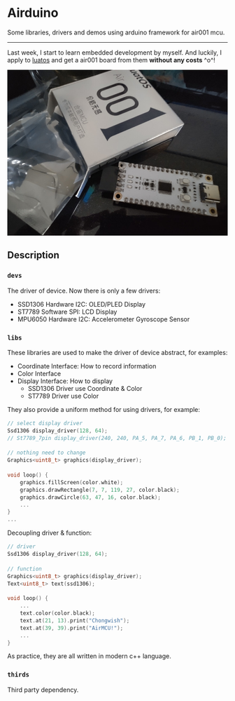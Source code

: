 # Airduino

Some libraries, drivers and demos using arduino framework for air001 mcu.

---

Last week, I start to learn embedded development by myself. And luckily, I apply to [luatos](https://wiki.luatos.com/chips/air001/board.html) and get a air001 board from them **without any costs** ^o^!

![Air001](./images/air001.jpg)

## Description

### `devs`

The driver of device. Now there is only a few drivers:

- SSD1306 Hardware I2C: OLED/PLED Display
- ST7789 Software SPI: LCD Display
- MPU6050 Hardware I2C: Accelerometer Gyroscope Sensor
   
### `libs`

These libraries are used to make the driver of device abstract, for examples:

- Coordinate Interface: How to record information
- Color Interface
- Display Interface: How to display
  - SSD1306 Driver use Coordinate & Color
  - ST7789 Driver use Color

They also provide a uniform method for using drivers, for example:

```c++
// select display driver
Ssd1306 display_driver(128, 64);
// St7789_7pin display_driver(240, 240, PA_5, PA_7, PA_6, PB_1, PB_0);

// nothing need to change
Graphics<uint8_t> graphics(display_driver);

void loop() {
    graphics.fillScreen(color.white);
    graphics.drawRectangle(7, 7, 119, 27, color.black);
    graphics.drawCircle(63, 47, 16, color.black);
    ...
}
...
```

Decoupling driver & function:

```c++
// driver
Ssd1306 display_driver(128, 64);

// function
Graphics<uint8_t> graphics(display_driver);
Text<uint8_t> text(ssd1306);

void loop() {
    ...
    text.color(color.black);
    text.at(21, 13).print("Chongwish");
    text.at(39, 39).print("AirMCU!");
    ...
}
```

As practice, they are all written in modern c++ language.

### `thirds`

Third party dependency.